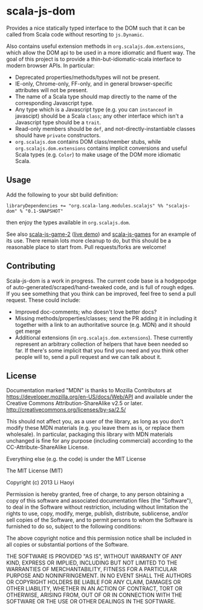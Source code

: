 scala-js-dom
============

Provides a nice statically typed interface to the DOM such that it can be called from Scala code without resorting to `js.Dynamic`.

Also contains useful extension methods in `org.scalajs.dom.extensions`, which allow the DOM api to be used in a more idiomatic and fluent way. The goal of this project is to provide a thin-but-idiomatic-scala interface to modern browser APIs. In particular:

- Deprecated properties/methods/types will not be present.
- IE-only, Chrome-only, FF-only, and in general browser-specific attributes will not be present.
- The name of a Scala type should map directly to the name of the corresponding Javascript type.
- Any type which is a Javascript type (e.g. you can `instanceof` in javascipt) should be a Scala `class`; any other interface which isn't a Javascript type should be a `trait`.
- Read-only members should be `def`, and not-directly-instantiable classes should have `private` constructors.
- `org.scalajs.dom` contains DOM class/member stubs, while `org.scalajs.dom.extensions` contains implicit conversions and useful Scala types (e.g. `Color`) to make usage of the DOM more idiomatic Scala.

Usage
-----

Add the following to your sbt build definition:

    libraryDependencies += "org.scala-lang.modules.scalajs" %% "scalajs-dom" % "0.1-SNAPSHOT"

then enjoy the types available in `org.scalajs.dom`.

See also [scala-js-game-2](https://github.com/lihaoyi/scala-js-game-2) ([live demo](http://lihaoyi.github.io/scala-js-game-2/)) and [scala-js-games](https://github.com/lihaoyi/scala-js-games) for an example of its use. There remain lots more cleanup to do, but this should be a reasonable place to start from. Pull requests/forks are welcome!

Contributing
------------

Scala-js-dom is a work in progress. The current code base is a hodgepodge of auto-generated/scraped/hand-tweaked code, and is full of rough edges. If you see something that you think can be improved, feel free to send a pull request. These could include:

- Improved doc-comments; who doesn't love better docs?
- Missing methods/properties/classes; send the PR adding it in including it together with a link to an authoritative source (e.g. MDN) and it should get merge
- Additional extensions (in `org.scalajs.dom.extensions`). These currently represent an arbitrary collection of helpers that have been needed so far. If there's some implicit that you find you need and you think other people will to, send a pull request and we can talk about it.

License
-------

Documentation marked "MDN" is thanks to Mozilla Contributors
at https://developer.mozilla.org/en-US/docs/Web/API and available
under the Creative Commons Attribution-ShareAlike v2.5 or later.
http://creativecommons.org/licenses/by-sa/2.5/

This should not affect you, as a user of the library, as long as you don't
modify these MDN materials (e.g. you leave them as is, or replace them
wholesale). In particular, packaging this library with MDN materials unchanged
is fine for any purpose (including commercial) according to the
CC-Attribute-ShareAlike License.

Everything else (e.g. the code) is under the MIT License

The MIT License (MIT)

Copyright (c) 2013 Li Haoyi

Permission is hereby granted, free of charge, to any person obtaining a copy
of this software and associated documentation files (the "Software"), to deal
in the Software without restriction, including without limitation the rights
to use, copy, modify, merge, publish, distribute, sublicense, and/or sell
copies of the Software, and to permit persons to whom the Software is
furnished to do so, subject to the following conditions:

The above copyright notice and this permission notice shall be included in
all copies or substantial portions of the Software.

THE SOFTWARE IS PROVIDED "AS IS", WITHOUT WARRANTY OF ANY KIND, EXPRESS OR
IMPLIED, INCLUDING BUT NOT LIMITED TO THE WARRANTIES OF MERCHANTABILITY,
FITNESS FOR A PARTICULAR PURPOSE AND NONINFRINGEMENT. IN NO EVENT SHALL THE
AUTHORS OR COPYRIGHT HOLDERS BE LIABLE FOR ANY CLAIM, DAMAGES OR OTHER
LIABILITY, WHETHER IN AN ACTION OF CONTRACT, TORT OR OTHERWISE, ARISING FROM,
OUT OF OR IN CONNECTION WITH THE SOFTWARE OR THE USE OR OTHER DEALINGS IN
THE SOFTWARE.
